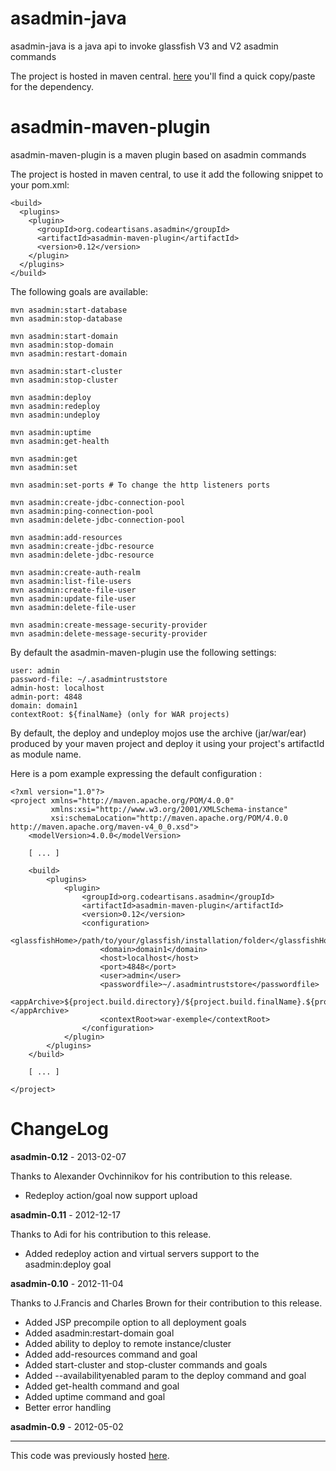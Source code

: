 # asadmin-java

asadmin-java is a java api to invoke glassfish V3 and V2 asadmin commands

The project is hosted in maven central.
[here](http://search.maven.org/#search%7Cga%7C1%7Casadmin-java) you'll find a quick copy/paste for the dependency.


# asadmin-maven-plugin

asadmin-maven-plugin is a maven plugin based on asadmin commands

The project is hosted in maven central, to use it add the following snippet to your pom.xml:


	<build>
	  <plugins>
 	    <plugin>
	      <groupId>org.codeartisans.asadmin</groupId>
	      <artifactId>asadmin-maven-plugin</artifactId>
	      <version>0.12</version>
	    </plugin>
	  </plugins>
	</build>

The following goals are available:

    mvn asadmin:start-database
    mvn asadmin:stop-database

    mvn asadmin:start-domain
    mvn asadmin:stop-domain
    mvn asadmin:restart-domain

    mvn asadmin:start-cluster
    mvn asadmin:stop-cluster

    mvn asadmin:deploy
    mvn asadmin:redeploy
    mvn asadmin:undeploy

    mvn asadmin:uptime
    mvn asadmin:get-health

    mvn asadmin:get
    mvn asadmin:set
    
    mvn asadmin:set-ports # To change the http listeners ports

    mvn asadmin:create-jdbc-connection-pool
    mvn asadmin:ping-connection-pool
    mvn asadmin:delete-jdbc-connection-pool

    mvn asadmin:add-resources
    mvn asadmin:create-jdbc-resource
    mvn asadmin:delete-jdbc-resource

    mvn asadmin:create-auth-realm
    mvn asadmin:list-file-users
    mvn asadmin:create-file-user
    mvn asadmin:update-file-user
    mvn asadmin:delete-file-user

    mvn asadmin:create-message-security-provider
    mvn asadmin:delete-message-security-provider

By default the asadmin-maven-plugin use the following settings:

    user: admin
    password-file: ~/.asadmintruststore
    admin-host: localhost
    admin-port: 4848
    domain: domain1
    contextRoot: ${finalName} (only for WAR projects)


By default, the deploy and undeploy mojos use the archive (jar/war/ear) produced by your maven project and deploy it using your project's artifactId as module name.

Here is a pom example expressing the default configuration :

    <?xml version="1.0"?>
    <project xmlns="http://maven.apache.org/POM/4.0.0"
             xmlns:xsi="http://www.w3.org/2001/XMLSchema-instance"
             xsi:schemaLocation="http://maven.apache.org/POM/4.0.0 http://maven.apache.org/maven-v4_0_0.xsd">
        <modelVersion>4.0.0</modelVersion>

        [ ... ]

        <build>
            <plugins>
                <plugin>
                    <groupId>org.codeartisans.asadmin</groupId>
                    <artifactId>asadmin-maven-plugin</artifactId>
                    <version>0.12</version>
                    <configuration>
                        <glassfishHome>/path/to/your/glassfish/installation/folder</glassfishHome>
                        <domain>domain1</domain>
                        <host>localhost</host>
                        <port>4848</port>
                        <user>admin</user>
                        <passwordfile>~/.asadmintruststore</passwordfile>
                        <appArchive>${project.build.directory}/${project.build.finalName}.${project.artifact.artifactHandler.extension}</appArchive>
                        <contextRoot>war-exemple</contextRoot>
                    </configuration>
                </plugin>
            </plugins>
        </build>

        [ ... ]

    </project>

# ChangeLog

**asadmin-0.12** - 2013-02-07

Thanks to Alexander Ovchinnikov for his contribution to this release.

- Redeploy action/goal now support upload

**asadmin-0.11** - 2012-12-17

Thanks to Adi for his contribution to this release.

- Added redeploy action and virtual servers support to the asadmin:deploy goal

**asadmin-0.10** - 2012-11-04

Thanks to J.Francis and Charles Brown for their contribution to this release.

- Added JSP precompile option to all deployment goals
- Added asadmin:restart-domain goal
- Added ability to deploy to remote instance/cluster
- Added add-resources command and goal
- Added start-cluster and stop-cluster commands and goals
- Added --availabilityenabled param to the deploy command and goal
- Added get-health command and goal
- Added uptime command and goal
- Better error handling

**asadmin-0.9** - 2012-05-02

------------------

This code was previously hosted [here](http://code.google.com/p/asadmin-maven-plugin/).

